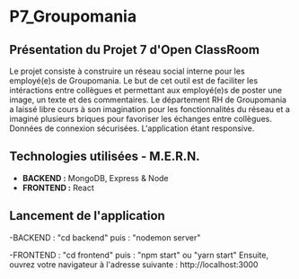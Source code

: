 # P7_Groupomania

## Présentation du Projet 7 d'Open ClassRoom
Le projet consiste à construire un réseau social interne pour les employé(e)s de Groupomania. 
Le but de cet outil est de faciliter les intéractions entre collègues et permettant aux employé(e)s de poster une image, un texte et des commentaires. 
Le département RH de Groupomania a laissé libre cours à son imagination pour les fonctionnalités du réseau et a imaginé plusieurs briques pour favoriser les échanges entre collègues.
Données de connexion sécurisées. L'application étant responsive.

## Technologies utilisées - M.E.R.N.
- **BACKEND :** MongoDB, Express & Node
- **FRONTEND :** React

## Lancement de l'application
-BACKEND : "cd backend" puis : "nodemon server"

-FRONTEND : "cd frontend" puis : "npm start" ou "yarn start" 
Ensuite, ouvrez votre navigateur à l'adresse suivante :  http://localhost:3000 





